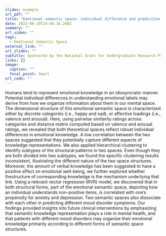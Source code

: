```yaml
---
slides: example
url_pdf: ""
title: "Emotional semantic space: individual difference and prediction of well-being"
date: 2022-09-19T14:44:16.248Z
summary: ""
url_video: ""
tags:
  - Emotional Semantic Space
external_link: ""
url_slides: ""
subtitle: Sponsored by the National Grant for Undergraduate Research Projects
links: []
image:
  caption: ""
  focal_point: Smart
url_code: ""
---
```

Humans tend to represent emotional knowledge in an idiosyncratic manner. Potential individual differences in understanding emotional labels may derive from how we organize information about them in our mental space. The dimensional structure of this emotional semantic space is characterized either by discrete categories (i.e., happy and sad), or affective loadings (i.e., valence and arousal). Here, using pairwise similarity ratings across categories and distance matrix computed based on valence and arousal ratings, we revealed that both theoretical spaces reflect robust individual differences in emotional knowledge. A low correlation between the two spaces suggested that they potentially capture different aspects of knowledge representations. We also applied hierarchical clustering to identify subtypes of the structural patterns in two spaces. Even though they are both divided into two subtypes, we found the specific clustering results inconsistent, illustrating the different nature of the two space structures. Moreover, the amount of verbal knowledge has been suggested to have a positive effect on emotional well-being, we further explored whether thestructure of corresponding knowledge is the mechanism underlying that link. Using a relevant vector regression (RVR) model, we discovered that in both structural forms, part of the emotional semantic space, depicting how an individual understands non-positive items, is correlated with one’s propensity for anxiety and depression. Two semantic spaces also dissociate with each other in predicting different mood disorder symptoms. Our findings provided insights into future clinical interventions by emphasizing that semantic knowledge representation plays a role in mental health, and that patients with different mood disorders may organize their emotional knowledge primarily according to different forms of semantic space structures.